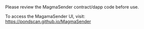 Please review the MagmaSender contract/dapp code before use.

To access the MagamaSender UI, visit: https://pondscan.github.io/MagmaSender
